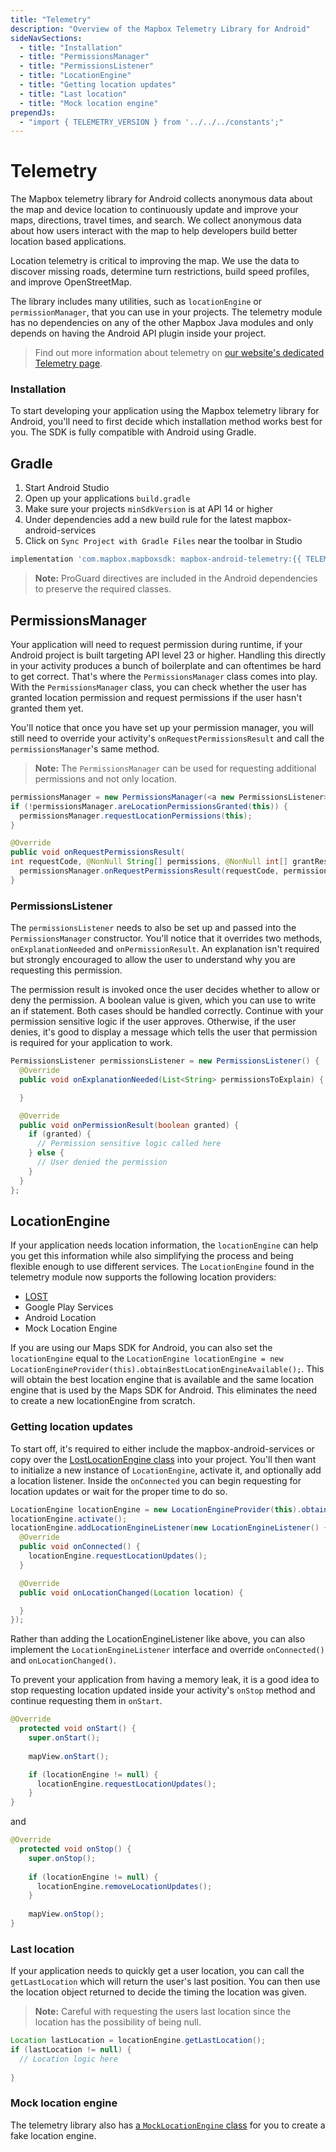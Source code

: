 ```yaml
---
title: "Telemetry"
description: "Overview of the Mapbox Telemetry Library for Android"
sideNavSections:
  - title: "Installation"
  - title: "PermissionsManager"
  - title: "PermissionsListener"
  - title: "LocationEngine"
  - title: "Getting location updates"
  - title: "Last location"
  - title: "Mock location engine"
prependJs:
  - "import { TELEMETRY_VERSION } from '../../../constants';"
---
```


# Telemetry

The Mapbox telemetry library for Android collects anonymous data about the map and device location to continuously update and improve your maps, directions, travel times, and search. We collect anonymous data about how users interact with the map to help developers build better location based applications.

Location telemetry is critical to improving the map. We use the data to discover missing roads, determine turn restrictions, build speed profiles, and improve OpenStreetMap.

The library includes many utilities, such as `locationEngine` or `permissionManager`, that you can use in your projects. The telemetry module has no dependencies on any of the other Mapbox Java modules and only depends on having the Android API plugin inside your project.

> Find out more information about telemetry on [our website's dedicated Telemetry page](https://www.mapbox.com/telemetry/).

### Installation

To start developing your application using the Mapbox telemetry library for Android, you'll need to first decide which installation method works best for you. The SDK is fully compatible with Android using Gradle.

## Gradle

1. Start Android Studio
2. Open up your applications `build.gradle`
3. Make sure your projects `minSdkVersion` is at API 14 or higher
4. Under dependencies add a new build rule for the latest mapbox-android-services
5. Click on `Sync Project with Gradle Files` near the toolbar in Studio

```groovy
implementation 'com.mapbox.mapboxsdk: mapbox-android-telemetry:{{ TELEMETRY_VERSION }}'
```

> **Note:** ProGuard directives are included in the Android dependencies to preserve the required classes.


## PermissionsManager

Your application will need to request permission during runtime, if your Android project is built targeting API level 23 or higher. Handling this directly in your activity produces a bunch of boilerplate and can oftentimes be hard to get correct. That's where the `PermissionsManager` class comes into play. With the `PermissionsManager` class, you can check whether the user has granted location permission and request permissions if the user hasn't granted them yet.

You'll notice that once you have set up your permission manager, you will still need to override your activity's `onRequestPermissionsResult` and call the `permissionsManager`'s same method.

> **Note:** The `PermissionsManager` can be used for requesting additional permissions and not only location.

```java
permissionsManager = new PermissionsManager(<a new PermissionsListener>);
if (!permissionsManager.areLocationPermissionsGranted(this)) {
  permissionsManager.requestLocationPermissions(this);
}

@Override
public void onRequestPermissionsResult(
int requestCode, @NonNull String[] permissions, @NonNull int[] grantResults) {
  permissionsManager.onRequestPermissionsResult(requestCode, permissions, grantResults);
}
```

### PermissionsListener

The `permissionsListener` needs to also be set up and passed into the `PermissionsManager` constructor. You'll notice that it overrides two methods, `onExplanationNeeded` and `onPermissionResult`. An explanation isn't required but strongly encouraged to allow the user to understand why you are requesting this permission.

The permission result is invoked once the user decides whether to allow or deny the permission. A boolean value is given, which you can use to write an if statement. Both cases should be handled correctly. Continue with your permission sensitive logic if the user approves. Otherwise, if the user denies, it's good to display a message which tells the user that permission is required for your application to work.

```java
PermissionsListener permissionsListener = new PermissionsListener() {
  @Override
  public void onExplanationNeeded(List<String> permissionsToExplain) {

  }

  @Override
  public void onPermissionResult(boolean granted) {
    if (granted) {
      // Permission sensitive logic called here
    } else {
      // User denied the permission
    }
  }
};
```

## LocationEngine

If your application needs location information, the `locationEngine` can help you get this information while also simplifying the process and being flexible enough to use different services. The `LocationEngine` found in the telemetry module now supports the following location providers:

- [LOST](https://github.com/mapzen/lost/)
- Google Play Services
- Android Location
- Mock Location Engine

If you are using our Maps SDK for Android, you can also set the `locationEngine` equal to the `LocationEngine locationEngine = new LocationEngineProvider(this).obtainBestLocationEngineAvailable();`. This will obtain the best location engine that is available and the same location engine that is used by the Maps SDK for Android. This eliminates the need to create a new locationEngine from scratch.

### Getting location updates

To start off, it's required to either include the mapbox-android-services or copy over the [LostLocationEngine class](https://github.com/mapbox/mapbox-events-android/blob/c4e28e8ec737fbbad543d495b084b5da86cf1b80/liblocation/src/main/java/com/mapbox/android/core/location/LostLocationEngine.java) into your project. You'll then want to initialize a new instance of `LocationEngine`, activate it, and optionally add a location listener. Inside the `onConnected` you can begin requesting for location updates or wait for the proper time to do so.

```java
LocationEngine locationEngine = new LocationEngineProvider(this).obtainBestLocationEngineAvailable();
locationEngine.activate();
locationEngine.addLocationEngineListener(new LocationEngineListener() {
  @Override
  public void onConnected() {
    locationEngine.requestLocationUpdates();
  }

  @Override
  public void onLocationChanged(Location location) {

  }
});
```

Rather than adding the LocationEngineListener like above, you can also implement the `LocationEngineListener` interface and override `onConnected()` and `onLocationChanged()`.

To prevent your application from having a memory leak, it is a good idea to stop requesting location updated inside your activity's `onStop` method and continue requesting them in `onStart`.

```java
@Override
  protected void onStart() {
    super.onStart();
    
    mapView.onStart();

    if (locationEngine != null) {
      locationEngine.requestLocationUpdates();
    }
}
```
and

```java
@Override
  protected void onStop() {
    super.onStop();
    
    if (locationEngine != null) {
      locationEngine.removeLocationUpdates();
    }
    
    mapView.onStop();
}
```

### Last location

If your application needs to quickly get a user location, you can call the `getLastLocation` which will return the user's last position. You can then use the location object returned to decide the timing the location was given.

> **Note:** Careful with requesting the users last location since the location has the possibility of being null.

```java
Location lastLocation = locationEngine.getLastLocation();
if (lastLocation != null) {
  // Location logic here
  
}
```

### Mock location engine

The telemetry library also has [a `MockLocationEngine` class](https://github.com/mapbox/mapbox-events-android/blob/master/liblocation/src/main/java/com/mapbox/android/core/location/MockLocationEngine.java) for you to create a fake location engine. 